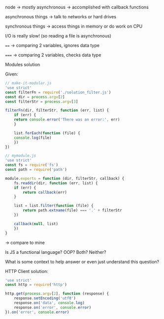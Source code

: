 node -> mostly asynchronous -> accomplished with callback functions

asynchronous things -> talk to networks or hard drives

synchronous things -> access things in memory or do work on CPU

I/O is really slow! (so reading a file is asynchronous)

`==` -> comparing 2 variables, ignores data type

`===` -> comparing 2 variables, checks data type

Modules solution

Given:

```js
// make-it-modular.js
'use strict'
const filterFn = require('./solution_filter.js')
const dir = process.argv[2]
const filterStr = process.argv[3]

filterFn(dir, filterStr, function (err, list) {
    if (err) {
    return console.error('There was an error:', err)
    }

    list.forEach(function (file) {
    console.log(file)
    })
})

// mymodule.js
'use strict'
const fs = require('fs')
const path = require('path')

module.exports = function (dir, filterStr, callback) {
    fs.readdir(dir, function (err, list) {
    if (err) {
        return callback(err)
    }

    list = list.filter(function (file) {
        return path.extname(file) === '.' + filterStr
    })

    callback(null, list)
    })
}
```

-> compare to mine

Is JS a functional language? OOP? Both? Neither? 

What is some context to help answer or even just understand this question?

HTTP Client solution:

```js
'use strict'
const http = require('http')

http.get(process.argv[2], function (response) {
    response.setEncoding('utf8')
    response.on('data', console.log)
    response.on('error', console.error)
}).on('error', console.error)
```
